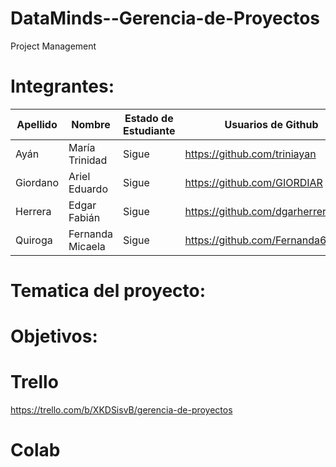 # DataMinds--Gerencia-de-Proyectos
Project Management

# Integrantes:

Apellido | Nombre |  Estado de Estudiante | Usuarios de Github
-- | -- | -- | --
Ayán | María Trinidad | Sigue | https://github.com/triniayan|
Giordano | Ariel Eduardo | Sigue| https://github.com/GIORDIAR|
Herrera |Edgar Fabián |Sigue|https://github.com/dgarherrera2023|
Quiroga |Fernanda Micaela| Sigue | https://github.com/Fernanda63|

# Tematica del proyecto:

# Objetivos:

# Trello
https://trello.com/b/XKDSisvB/gerencia-de-proyectos
# Colab
